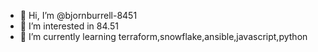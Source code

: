 - 👋 Hi, I’m @bjornburrell-8451
- 👀 I’m interested in 84.51
- 🌱 I’m currently learning terraform,snowflake,ansible,javascript,python

